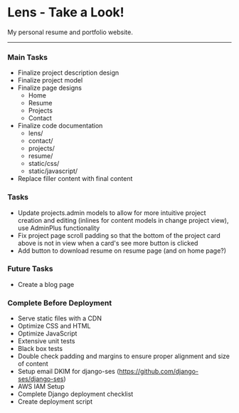 # Lens - Take a Look!

My personal resume and portfolio website.

---

### Main Tasks
- Finalize project description design
- Finalize project model
- Finalize page designs
    + Home
    + Resume
    + Projects
    + Contact
- Finalize code documentation
    + lens/
    + contact/
    + projects/
    + resume/
    + static/css/
    + static/javascript/
- Replace filler content with final content

### Tasks
- Update projects.admin models to allow for more intuitive project creation and editing (inlines for content models in change project view), use AdminPlus functionality
- Fix project page scroll padding so that the bottom of the project card above is not in view when a card's see more button is clicked
- Add button to download resume on resume page (and on home page?)


### Future Tasks
- Create a blog page


### Complete Before Deployment
- Serve static files with a CDN
- Optimize CSS and HTML
- Optimize JavaScript
- Extensive unit tests
- Black box tests
- Double check padding and margins to ensure proper alignment and size of content
- Setup email DKIM for django-ses (https://github.com/django-ses/django-ses)
- AWS IAM Setup
- Complete Django deployment checklist
- Create deployment script
